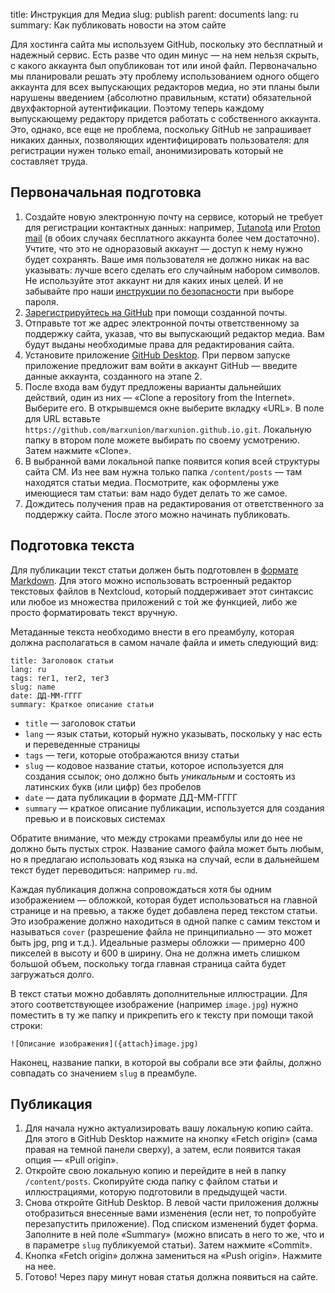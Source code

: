 title: Инструкция для Медиа
slug: publish
parent: documents
lang: ru
summary: Как публиковать новости на этом сайте

Для хостинга сайта мы используем GitHub, поскольку это бесплатный и надежный сервис. Есть разве что один минус — на нем нельзя скрыть, с какого аккаунта был опубликован тот или иной файл. Первоначально мы планировали решать эту проблему использованием одного общего аккаунта для всех выпускающих редакторов медиа, но эти планы были нарушены введением (абсолютно правильным, кстати) обязательной двухфакторной аутентификации. Поэтому теперь каждому выпускающему редактору придется работать с собственного аккаунта. Это, однако, все еще не проблема, поскольку GitHub не запрашивает никаких данных, позволяющих идентифицировать пользователя: для регистрации нужен только email, анонимизировать который не составляет труда.

## Первоначальная подготовка

1. Создайте новую электронную почту на сервисе, который не требует для регистрации контактных данных: например, [Tutanota](https://mail.tutanota.com/login) или [Proton mail](https://proton.me/ru/mail) (в обоих случаях бесплатного аккаунта более чем достаточно). Учтите, что это не одноразовый аккаунт — доступ к нему нужно будет сохранять. Ваше имя пользователя не должно никак на вас указывать: лучше всего сделать его случайным набором символов. Не используйте этот аккаунт ни для каких иных целей. И не забывайте про наши [инструкции по безопасности](/pages/passwords.html) при выборе пароля.
2. [Зарегистрируйтесь на GitHub](https://github.com/signup) при помощи созданной почты.
3. Отправьте тот же адрес электронной почты ответственному за поддержку сайта, указав, что вы выпускающий редактор медиа. Вам будут выданы необходимые права для редактирования сайта.
4. Установите приложение [GitHub Desktop](https://desktop.github.com/). При первом запуске приложение предложит вам войти в аккаунт GitHub — введите данные аккаунта, созданного на этапе 2.
5. После входа вам будут предложены варианты дальнейших действий, один из них — «Clone a repository from the Internet». Выберите его. В открывшемся окне выберите вкладку «URL». В поле для URL вставьте `https://github.com/marxunion/marxunion.github.io.git`. Локальную папку в втором поле можете выбирать по своему усмотрению. Затем нажмите «Clone».
6. В выбранной вами локальной папке появится копия всей структуры сайта СМ. Из нее вам нужна только папка `/content/posts` — там находятся статьи медиа. Посмотрите, как оформлены уже имеющиеся там статьи: вам надо будет делать то же самое.
7. Дождитесь получения прав на редактирования от ответственного за поддержку сайта. После этого можно начинать публиковать.

## Подготовка текста

Для публикации текст статьи должен быть подготовлен в [формате Markdown](https://gist.github.com/Jekins/2bf2d0638163f1294637). Для этого можно использовать встроенный редактор текстовых файлов в Nextcloud, который поддерживает этот синтаксис или любое из множества приложений с той же функцией, либо же просто форматировать текст вручную.

Метаданные текста необходимо внести в его преамбулу, которая должна располагаться в самом начале файла и иметь следующий вид:

```
title: Заголовок статьи
lang: ru
tags: тег1, тег2, тег3
slug: name
date: ДД-ММ-ГГГГ
summary: Краткое описание статьи
```

- `title` — заголовок статьи
- `lang` — язык статьи, который нужно указывать, поскольку у нас есть и переведенные страницы
- `tags` — теги, которые отображаются внизу статьи
- `slug` — кодовое название статьи, которое используется для создания ссылок; оно должно быть *уникальным* и состоять из латинских букв (или цифр) без пробелов
- `date` — дата публикации в формате ДД-ММ-ГГГГ
- `summary` — краткое описание публикации, используется для создания превью и в поисковых системах

Обратите внимание, что между строками преамбулы или до нее не должно быть пустых строк. Название самого файла может быть любым, но я предлагаю использовать код языка на случай, если в дальнейшем текст будет переводиться: например `ru.md`.

Каждая публикация должна сопровождаться хотя бы одним изображением — обложкой, которая будет использоваться на главной странице и на превью, а также будет добавлена перед текстом статьи. Это изображение должно находиться в одной папке с самим текстом и называться `cover` (разрешение файла не принципиально — это может быть jpg, png и т.д.). Идеальные размеры обложки — примерно 400 пикселей в высоту и 600 в ширину. Она не должна иметь слишком большой объем, поскольку тогда главная страница сайта будет загружаться долго.

В текст статьи можно добавлять дополнительные иллюстрации. Для этого соответствующее изображение (например `image.jpg`) нужно поместить в ту же папку и прикрепить его к тексту при помощи такой строки:

```![Описание изображения]({attach}image.jpg)```

Наконец, название папки, в которой вы собрали все эти файлы, должно совпадать со значением `slug` в преамбуле.

## Публикация

1. Для начала нужно актуализировать вашу локальную копию сайта. Для этого в GitHub Desktop нажмите на кнопку «Fetch origin» (сама правая на темной панели сверху), а затем, если появится такая опция — «Pull origin».
2. Откройте свою локальную копию и перейдите в ней в папку `/content/posts`. Скопируйте сюда папку с файлом статьи и иллюстрациями, которую подготовили в предыдущей части.
3. Снова откройте GitHub Desktop. В левой части приложения должны отобразиться внесенные вами изменения (если нет, то попробуйте перезапустить приложение). Под списком изменений будет форма. Заполните в ней поле «Summary» (можно вписать в него то же, что и в параметре `slug` публикуемой статьи). Затем нажмите «Commit».
4. Кнопка «Fetch origin» должна замениться на «Push origin». Нажмите на нее.
5. Готово! Через пару минут новая статья должна появиться на сайте.

